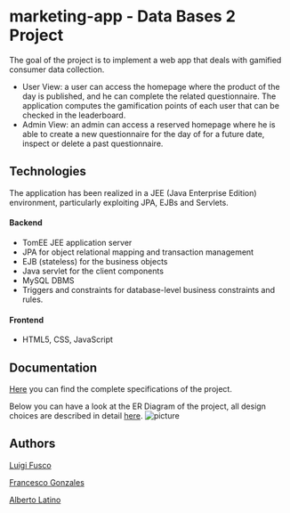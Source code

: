 # marketing-app - Data Bases 2 Project
The goal of the project is to implement a web app that deals with gamified consumer data collection.
- User View: a user can access the homepage where the product of the day is published, and he can complete the related questionnaire. The application computes the gamification points of each user that can be checked in the leaderboard.
- Admin View: an admin can access a reserved homepage where he is able to create a new questionnaire for the day of for a future date, inspect or delete a past questionnaire.

## Technologies
The application has been realized in a JEE (Java Enterprise Edition) environment, particularly exploiting JPA, EJBs and Servlets.

#### Backend
- TomEE JEE application server
- JPA for object relational mapping and transaction management
- EJB (stateless) for the business objects
- Java servlet for the client components
- MySQL DBMS
- Triggers and constraints for database-level business constraints and rules.

#### Frontend
- HTML5, CSS, JavaScript

## Documentation
[Here](https://github.com/fulcus/marketing-app/raw/master/docs/specifications.pdf) you can find the complete specifications of the project.

Below you can have a look at the ER Diagram of the project, all design choices are described in detail [here](https://github.com/fulcus/marketing-app/raw/master/docs/documentation.pdf).
![picture](docs/images/ER.jpg)

## Authors
[Luigi Fusco](https://github.com/luigifusco)

[Francesco Gonzales](https://github.com/fulcus)

[Alberto Latino](https://github.com/albertolatino)
